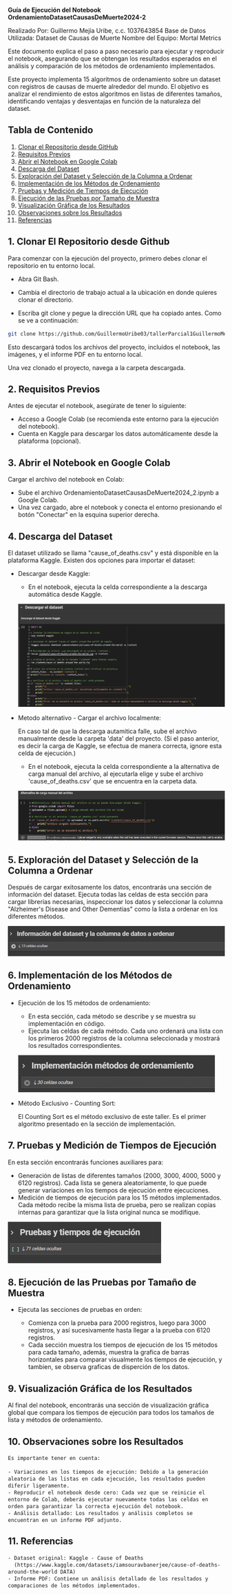 **Guía de Ejecución del Notebook OrdenamientoDatasetCausasDeMuerte2024-2**

Realizado Por: Guillermo Mejía Uribe, c.c. 1037643854
Base de Datos Utilizada: Dataset de Causas de Muerte
Nombre del Equipo: Mortal Metrics

Este documento explica el paso a paso necesario para ejecutar y reproducir el notebook, asegurando que se obtengan los resultados esperados en el análisis y comparación de los métodos de ordenamiento implementados.

Este proyecto implementa 15 algoritmos de ordenamiento sobre un dataset con registros de causas de muerte alrededor del mundo. El objetivo es analizar el rendimiento de estos algoritmos en listas de diferentes tamaños, identificando ventajas y desventajas en función de la naturaleza del dataset.

## Tabla de Contenido

1. [Clonar el Repositorio desde GitHub](#1-clonar-el-repositorio-desde-github)
2. [Requisitos Previos](#2-requisitos-previos)
3. [Abrir el Notebook en Google Colab](#3-abrir-el-notebook-en-google-colab)
4. [Descarga del Dataset](#4-descarga-del-dataset)
5. [Exploración del Dataset y Selección de la Columna a Ordenar](#5-exploración-del-dataset-y-selección-de-la-columna-a-ordenar)
6. [Implementación de los Métodos de Ordenamiento](#6-implementación-de--los-métodos-de-ordenamiento)
7. [Pruebas y Medición de Tiempos de Ejecución](#7-pruebas-y-medición-de-tiempos-de-ejecución)
8. [Ejecución de las Pruebas por Tamaño de Muestra](#8-ejecución-de-las-pruebas-por-tamaño-de-muestra)
9. [Visualización Gráfica de los Resultados](#9-visualización-gráfica-de-los-resultados)
10. [Observaciones sobre los Resultados](#10-observaciones-sobre-los-resultados)
11. [Referencias](#11-referencias)

## 1. Clonar El Repositorio desde Github

Para comenzar con la ejecución del proyecto, primero debes clonar el repositorio en tu entorno local.

- Abra Git Bash.

- Cambia el directorio de trabajo actual a la ubicación en donde quieres clonar el directorio.

- Escriba git clone y pegue la dirección URL que ha copiado antes. Como se ve a continuación:

```bash
git clone https://github.com/GuillermoUribe03/tallerParcial1GuillermoMejiaUribe.git
```

Esto descargará todos los archivos del proyecto, incluidos el notebook, las imágenes, y el informe PDF en tu entorno local.

Una vez clonado el proyecto, navega a la carpeta descargada.

## 2. Requisitos Previos

Antes de ejecutar el notebook, asegúrate de tener lo siguiente:

- Acceso a Google Colab (se recomienda este entorno para la ejecución del notebook).
- Cuenta en Kaggle para descargar los datos automáticamente desde la plataforma (opcional).

## 3. Abrir el Notebook en Google Colab

Cargar el archivo del notebook en Colab:

- Sube el archivo OrdenamientoDatasetCausasDeMuerte2024_2.ipynb a Google Colab.
- Una vez cargado, abre el notebook y conecta el entorno presionando el botón "Conectar" en la esquina superior derecha.

## 4. Descarga del Dataset

El dataset utilizado se llama "cause_of_deaths.csv" y está disponible en la plataforma Kaggle. Existen dos opciones para importar el dataset:

- Descargar desde Kaggle:

  - En el notebook, ejecuta la celda correspondiente a la descarga automática desde Kaggle.

  ![Seccion descargar desde Kaggle](/img/subirKaggle.PNG "Descargar desde Kaggle")

- Metodo alternativo - Cargar el archivo localmente:

  En caso tal de que la descarga autamitica falle, sube el archivo manualmente desde la carpeta 'data' del proyecto. (Si el paso anterior, es decir la carga de Kaggle, se efectua de manera correcta, ignore esta celda de ejecución.)

  - En el notebook, ejecuta la celda correspondiente a la alternativa de carga manual del archivo, al ejecutarla elige y sube el archivo 'cause_of_deaths.csv' que se encuentra en la carpeta data.

  ![Seccion descarga Alternativa](/img/subirAlternativa.PNG "Descarga Alternativa")

## 5. Exploración del Dataset y Selección de la Columna a Ordenar

Después de cargar exitosamente los datos, encontrarás una sección de información del dataset. Ejecuta todas las celdas de esta sección para cargar librerias necesarias, inspeccionar los datos y seleccionar la columna "Alzheimer's Disease and Other Dementias" como la lista a ordenar en los diferentes métodos.

![Seccion Exploracion del dataset](/img/seccionDataset.PNG "Exploracion Dataset")

## 6. Implementación de los Métodos de Ordenamiento

- Ejecución de los 15 métodos de ordenamiento:

  - En esta sección, cada método se describe y se muestra su implementación en código.
  - Ejecuta las celdas de cada método. Cada uno ordenará una lista con los primeros 2000 registros de la columna seleccionada y mostrará los resultados correspondientes.

  ![Seccion Implementacion de los Métodos de Ordenamiento](/img/SeccionImplementar.PNG "Metodos de ordenamiento")

- Método Exclusivo - Counting Sort:

  El Counting Sort es el método exclusivo de este taller. Es el primer algoritmo presentado en la sección de implementación.

## 7. Pruebas y Medición de Tiempos de Ejecución

En esta sección encontrarás funciones auxiliares para:

- Generación de listas de diferentes tamaños (2000, 3000, 4000, 5000 y 6120 registros). Cada lista se genera aleatoriamente, lo que puede generar variaciones en los tiempos de ejecución entre ejecuciones.
- Medición de tiempos de ejecución para los 15 métodos implementados. Cada método recibe la misma lista de prueba, pero se realizan copias internas para garantizar que la lista original nunca se modifique.

![Seccion Pruebas y Tiempo de Ejecución](/img/SeccionPruebas.PNG "Seccion Pruebas")

## 8. Ejecución de las Pruebas por Tamaño de Muestra

- Ejecuta las secciones de pruebas en orden:

  - Comienza con la prueba para 2000 registros, luego para 3000 registros, y así sucesivamente hasta llegar a la prueba con 6120 registros.
  - Cada sección muestra los tiempos de ejecución de los 15 métodos para cada tamaño, además, muestra la grafica de barras horizontales para comparar visualmente los tiempos de ejecución, y tambien, se observa graficas de disperción de los datos.

## 9. Visualización Gráfica de los Resultados

Al final del notebook, encontrarás una sección de visualización gráfica global que compara los tiempos de ejecución para todos los tamaños de lista y métodos de ordenamiento.

## 10. Observaciones sobre los Resultados

    Es importante tener en cuenta:

    - Variaciones en los tiempos de ejecución: Debido a la generación aleatoria de las listas en cada ejecución, los resultados pueden diferir ligeramente.
    - Reproducir el notebook desde cero: Cada vez que se reinicie el entorno de Colab, deberás ejecutar nuevamente todas las celdas en orden para garantizar la correcta ejecución del notebook.
    - Análisis detallado: Los resultados y análisis completos se encuentran en un informe PDF adjunto.

## 11. Referencias

    - Dataset original: Kaggle - Cause of Deaths
      (https://www.kaggle.com/datasets/iamsouravbanerjee/cause-of-deaths-around-the-world DATA)
    - Informe PDF: Contiene un análisis detallado de los resultados y comparaciones de los métodos implementados.
